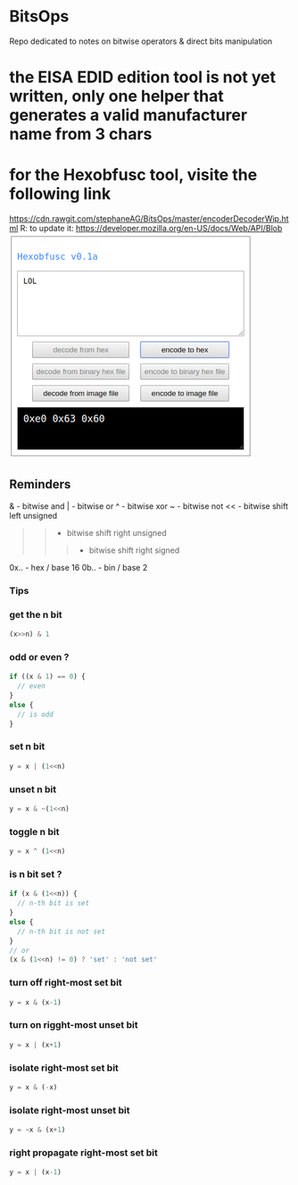 # BitsOps
Repo dedicated to notes on bitwise operators &amp; direct bits manipulation

# the EISA EDID edition tool is not yet written, only one helper that generates a valid manufacturer name from 3 chars

# for the Hexobfusc tool, visite the following link
https://cdn.rawgit.com/stephaneAG/BitsOps/master/encoderDecoderWip.html
R: to update it: https://developer.mozilla.org/en-US/docs/Web/API/Blob
<img src="./HexobfuscV0.1a.png"/>

## Reminders
&   -  bitwise and
|   -  bitwise or
^   -  bitwise xor
~   -  bitwise not
<<  -  bitwise shift left unsigned
>>  -  bitwise shift right unsigned
>>> -  bitwise shift right signed

0x.. - hex / base 16
0b.. - bin / base 2

### Tips

### get the n bit
```javascript
(x>>n) & 1
```

### odd or even ?
```javascript
if ((x & 1) == 0) {
  // even
}
else {
  // is odd
}
```
### set n bit
```javascript
y = x | (1<<n)
```

### unset n bit
```javascript
y = x & ~(1<<n)
```

### toggle n bit
```javascript
y = x ^ (1<<n)
```

### is n bit set ?
```javascript
if (x & (1<<n)) {
  // n-th bit is set
}
else {
  // n-th bit is not set
}
// or
(x & (1<<n) != 0) ? 'set' : 'not set'
```

### turn off right-most set bit
```javascript
y = x & (x-1)
```

### turn on rigght-most unset bit
```javascript
y = x | (x+1)
```

### isolate right-most set bit
```javascript
y = x & (-x)
```

### isolate right-most unset bit
```javascript
y = ~x & (x+1)
```

### right propagate right-most set bit
```javascript
y = x | (x-1)
```

